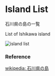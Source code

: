 Island List
===============

石川県の島の一覧

List of Ishikawa island

![island list]()

### Reference

[wikipedia: 石川県の島](https://ja.wikipedia.org/wiki/Category:%E7%9F%B3%E5%B7%9D%E7%9C%8C%E3%81%AE%E5%B3%B6)

